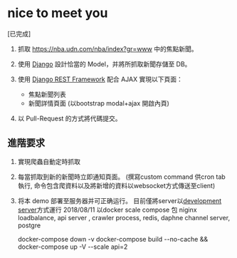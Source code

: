 # nice to meet you


[已完成]
1. 抓取 https://nba.udn.com/nba/index?gr=www 中的焦點新聞。

2. 使用 [Django](https://www.djangoproject.com/) 設計恰當的 Model，并將所抓取新聞存儲至 DB。

3. 使用 [Django REST Framework](http://www.django-rest-framework.org/) 配合 AJAX 實現以下頁面：
	 * 焦點新聞列表
	 * 新聞詳情頁面
	   (以bootstrap modal+ajax 開啟內頁)
	   
4. 以 Pull-Request 的方式將代碼提交。
	
## 進階要求
1. 實現爬蟲自動定時抓取    
2. 每當抓取到新的新聞時立即通知頁面。
	(撰寫custom command 供cron tab 執行, 命令包含爬資料以及將新增的資料以websocket方式傳送至client)

3. 将本 demo 部署至服务器并可正确运行。
    目前僅將server以<a href="http://163.13.127.195:8080/myNBAfeed">development server</a>方式運行
	2018/08/11 以docker scale compose 包 niginx loadbalance, api server , crawler process, redis, daphne channel server, postgre
	
	docker-compose down -v
	docker-compose build --no-cache && docker-compose up -V --scale api=2
	
	

